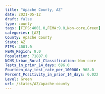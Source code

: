 ```yaml
---
title: "Apache County, AZ"
date: 2021-05-12
draft: false
type: county
tags: [FIPS:4001.0,FEMA:9.0,Non-core,Green]
categories: [AZ]
County: Apache County
State: AZ
FIPS: 4001.0
FEMA_Region: 9.0
Population: 71887.0
NCHS_Urban_Rural_Classification: Non-core
Tests_in_prior_14_days: 696.0
Fourteen_day_test_rate_per_100000: 968.0
Percent_Positivity_in_prior_14_days: 0.022
Level: Green
url: /states/AZ/apache-county
---
```



